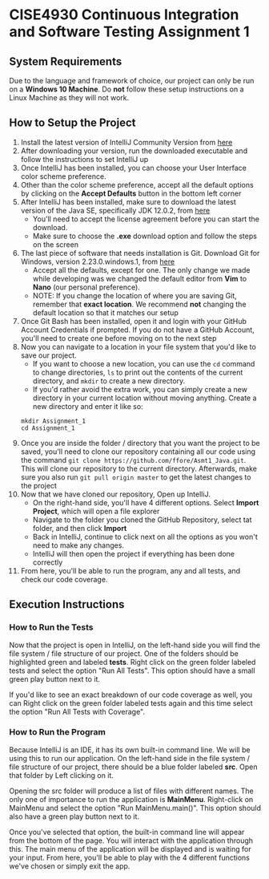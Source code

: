# CISE4930 Continuous Integration and Software Testing Assignment 1

## System Requirements

Due to the language and framework of choice, our project can only be run on a **Windows 10 Machine**. Do **not** follow these setup instructions on a Linux Machine as they will not work.

## How to Setup the Project

1) Install the latest version of IntelliJ Community Version from [here](https://www.jetbrains.com/idea/download/#section=windows)
2) After downloading your version, run the downloaded executable and follow the instructions to set IntelliJ up
3) Once IntelliJ has been installed, you can choose your User Interface color scheme preference.
4) Other than the color scheme preference, accept all the default options by clicking on the **Accept Defaults** button in the bottom left corner
5) After IntelliJ has been installed, make sure to download the latest version of the Java SE, specifically JDK 12.0.2, from [here](https://www.oracle.com/technetwork/java/javase/downloads/jdk12-downloads-5295952.html)
    - You'll need to accept the license agreement before you can start the download.
    - Make sure to choose the **.exe** download option and follow the steps on the screen
6) The last piece of software that needs installation is Git. Download Git for Windows, version 2.23.0.windows.1, from [here](https://git-scm.com/download)
    - Accept all the defaults, except for one. The only change we made while developing was we changed the default editor from **Vim** to **Nano** (our personal preference).
    - NOTE: If you change the location of where you are saving Git, remember that **exact location**. We recommend **not** changing the default location so that it matches our setup
7) Once Git Bash has been installed, open it and login with your GitHub Account Credentials if prompted. If you do not have a GitHub Account, you'll need to create one before moving on to the next step
8) Now you can navigate to a location in your file system that you'd like to save our project.
    - If you want to choose a new location, you can use the `cd` command to change directories, `ls` to print out the contents of the current directory, and `mkdir` to create a new directory.
    - If you'd rather avoid the extra work, you can simply create a new directory in your current location without moving anything. Create a new directory and enter it like so:
    ```
    mkdir Assignment_1
    cd Assignment_1
    ```
9) Once you are inside the folder / directory that you want the project to be saved, you'll need to clone our repository containing all our code using the command `git clone https://github.com/ffore/Asmt1_Java.git`. This will clone our repository to the current directory. Afterwards, make sure you also run `git pull origin master` to get the latest changes to the project
10) Now that we have cloned our repository, Open up IntelliJ.
    - On the right-hand side, you'll have 4 different options. Select **Import Project**, which will open a file explorer
    - Navigate to the folder you cloned the GitHub Repository, select tat folder, and then click **Import**
    - Back in IntelliJ, continue to click next on all the options as you won't need to make any changes.
    - IntelliJ will then open the project if everything has been done correctly
11) From here, you'll be able to run the program, any and all tests, and check our code coverage.

## Execution Instructions

### How to Run the Tests

Now that the project is open in IntelliJ, on the left-hand side you will find the file system / file structure of our project. One of the folders should be highlighted green and labeled **tests**. Right click on the green folder labeled tests and select the option "Run All Tests". This option should have a small green play button next to it.

If you'd like to see an exact breakdown of our code coverage as well, you can Right click on the green folder labeled tests again and this time select the option "Run All Tests with Coverage".

### How to Run the Program

Because IntelliJ is an IDE, it has its own built-in command line. We will be using this to run our application. On the left-hand side in the file system / file structure of our project, there should be a blue folder labeled **src**. Open that folder by Left clicking on it.

Opening the src folder will produce a list of files with different names. The only one of importance to run the application is **MainMenu**. Right-click on MainMenu and select the option "Run MainMenu.main()". This option should also have a green play button next to it. 

Once you've selected that option, the built-in command line will appear from the bottom of the page. You will interact with the application through this. The main menu of the application will be displayed and is waiting for your input. From here, you'll be able to play with the 4 different functions we've chosen or simply exit the app.
